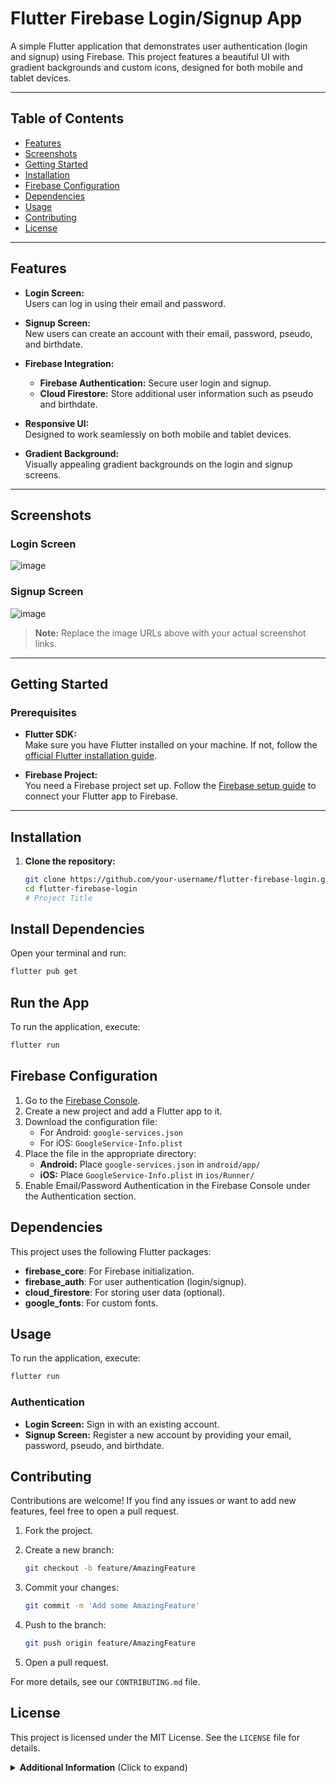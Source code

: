 
# Flutter Firebase Login/Signup App

A simple Flutter application that demonstrates user authentication (login and signup) using Firebase. This project features a beautiful UI with gradient backgrounds and custom icons, designed for both mobile and tablet devices.

---

## Table of Contents

- [Features](#features)
- [Screenshots](#screenshots)
- [Getting Started](#getting-started)
- [Installation](#installation)
- [Firebase Configuration](#firebase-configuration)
- [Dependencies](#dependencies)
- [Usage](#usage)
- [Contributing](#contributing)
- [License](#license)

---

## Features

- **Login Screen:**  
  Users can log in using their email and password.

- **Signup Screen:**  
  New users can create an account with their email, password, pseudo, and birthdate.

- **Firebase Integration:**
  - **Firebase Authentication:** Secure user login and signup.
  - **Cloud Firestore:** Store additional user information such as pseudo and birthdate.

- **Responsive UI:**  
  Designed to work seamlessly on both mobile and tablet devices.

- **Gradient Background:**  
  Visually appealing gradient backgrounds on the login and signup screens.

---

## Screenshots

### Login Screen

![image](https://github.com/user-attachments/assets/5e588699-3c3d-48b0-b9bf-72eaea3b6099)


### Signup Screen

![image](https://github.com/user-attachments/assets/5b8ca987-44a5-4fcb-a56d-c7265e2cd33c)

> **Note:** Replace the image URLs above with your actual screenshot links.

---

## Getting Started

### Prerequisites

- **Flutter SDK:**  
  Make sure you have Flutter installed on your machine. If not, follow the [official Flutter installation guide](https://flutter.dev/docs/get-started/install).

- **Firebase Project:**  
  You need a Firebase project set up. Follow the [Firebase setup guide](https://firebase.google.com/docs/flutter/setup) to connect your Flutter app to Firebase.

---

## Installation

1. **Clone the repository:**

   ```bash
   git clone https://github.com/your-username/flutter-firebase-login.git
   cd flutter-firebase-login
   # Project Title

## Install Dependencies

Open your terminal and run:

```bash
flutter pub get
```

## Run the App

To run the application, execute:

```bash
flutter run
```

## Firebase Configuration

1. Go to the [Firebase Console](https://console.firebase.google.com/).
2. Create a new project and add a Flutter app to it.
3. Download the configuration file:
   - For Android: `google-services.json`
   - For iOS: `GoogleService-Info.plist`
4. Place the file in the appropriate directory:
   - **Android:** Place `google-services.json` in `android/app/`
   - **iOS:** Place `GoogleService-Info.plist` in `ios/Runner/`
5. Enable Email/Password Authentication in the Firebase Console under the Authentication section.

## Dependencies

This project uses the following Flutter packages:

- **firebase_core**: For Firebase initialization.
- **firebase_auth**: For user authentication (login/signup).
- **cloud_firestore**: For storing user data (optional).
- **google_fonts**: For custom fonts.

## Usage

To run the application, execute:

```bash
flutter run
```

### Authentication

- **Login Screen:** Sign in with an existing account.
- **Signup Screen:** Register a new account by providing your email, password, pseudo, and birthdate.

## Contributing

Contributions are welcome! If you find any issues or want to add new features, feel free to open a pull request.

1. Fork the project.
2. Create a new branch:

   ```bash
   git checkout -b feature/AmazingFeature
   ```

3. Commit your changes:

   ```bash
   git commit -m 'Add some AmazingFeature'
   ```

4. Push to the branch:

   ```bash
   git push origin feature/AmazingFeature
   ```

5. Open a pull request.

For more details, see our `CONTRIBUTING.md` file.

## License

This project is licensed under the MIT License. See the `LICENSE` file for details.

<details>
  <summary><strong>Additional Information</strong> (Click to expand)</summary>

### Flutter Resources

- [Flutter Documentation](https://flutter.dev/docs) – Comprehensive guide to Flutter development.
- [Firebase for Flutter](https://firebase.flutter.dev/) – Firebase integration for Flutter apps.

### Contact

If you have any questions, feel free to reach out.
</details>

